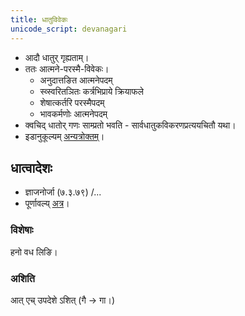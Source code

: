 ```yaml
---
title: धातुविवेकः
unicode_script: devanagari
---
```


- आदौ धातुर् गृह्यताम्।
- ततः आत्मने-परस्मै-विवेकः।
  - अनुदात्तङित‌ आत्मनेपदम्‌ 
  - स्व्स्वरितञितः कर्त्रभिप्राये क्रियाफले
  - शेषात्कर्तरि परस्मैपदम्‌
  - भावकर्मणोः आत्मनेपदम्‌
- क्वचिद् धातोर् गणः साम्प्रतो भवति - सार्वधातुकविकरणप्रत्ययचितौ यथा। 
- इडानुकूल्यम् [अन्यत्रोक्तम्](../iDAgama-nishcayaH/)।

## धात्वादेशः
- ज्ञाजनोर्जा (७.३.७९) /...
- पूर्णावल्य् [अत्र](https://docs.google.com/spreadsheets/d/1DVFj51q9dd34v_-78pAZ3zyNsaUrMO6NPm2JzGeQFDw/edit#gid=29)।

### विशेषाः
हनो वध लिङि।


### अशिति
आत् एच् उपदेशे ऽशित् (गै → गा।)